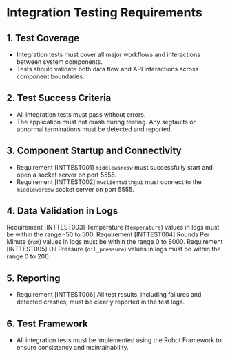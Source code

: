 

# Integration Testing Requirements

## 1. Test Coverage
- Integration tests must cover all major workflows and interactions between system components.
- Tests should validate both data flow and API interactions across component boundaries.

## 2. Test Success Criteria
- All integration tests must pass without errors.
- The application must not crash during testing. Any segfaults or abnormal terminations must be detected and reported.

## 3. Component Startup and Connectivity
- Requirement [INTTEST001]
  `middlewaresw` must successfully start and open a socket server on port 5555.
- Requirement [INTTEST002]
  `mwclientwithgui` must connect to the `middlewaresw` socket server on port 5555.

## 4. Data Validation in Logs
Requirement [INTTEST003]
  Temperature (`temperature`) values in logs must be within the range -50 to 500.
Requirement [INTTEST004]
  Rounds Per Minute (`rpm`) values in logs must be within the range 0 to 8000.
Requirement [INTTEST005]
  Oil Pressure (`oil_pressure`) values in logs must be within the range 0 to 200.

## 5. Reporting
- Requirement [INTTEST006]
  All test results, including failures and detected crashes, must be clearly reported in the test logs.

## 6. Test Framework
- All integration tests must be implemented using the Robot Framework to ensure consistency and maintainability.
